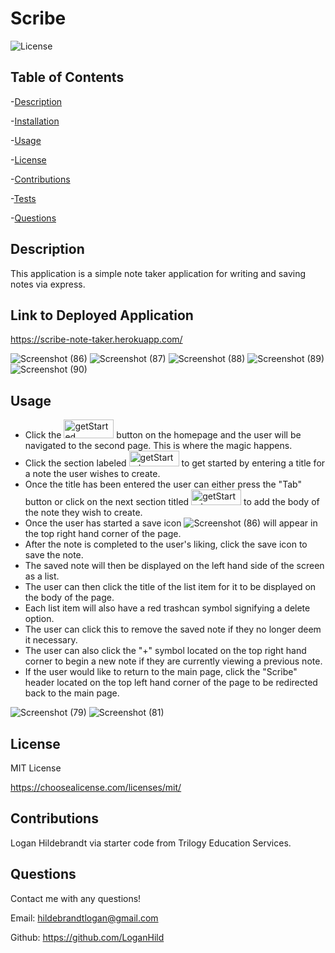   # Scribe

  ![License](https://img.shields.io/badge/license-MITLicense-success?style=plastic&logo=appveyor)

  ## Table of Contents
  -[Description](#description)

  -[Installation](#installation)

  -[Usage](#usage)

  -[License](#license)

  -[Contributions](#contributions)

  -[Tests](#tests)

  -[Questions](#questions)


  ## Description
  This application is a simple note taker application for writing and saving notes via express.
  
  ## Link to Deployed Application
  https://scribe-note-taker.herokuapp.com/

![Screenshot (86)](https://user-images.githubusercontent.com/82903685/132428845-02164a57-7295-4e11-b6c9-786ef34d350f.png)
![Screenshot (87)](https://user-images.githubusercontent.com/82903685/132428848-eba52ff2-2f3e-40df-aba4-22285cc895f3.png)
![Screenshot (88)](https://user-images.githubusercontent.com/82903685/132428853-fb221f42-3bec-4e3c-82f7-5e766f94ed4a.png)
![Screenshot (89)](https://user-images.githubusercontent.com/82903685/132428858-70ec03a1-c763-4489-8b33-2a3e6f352e38.png)
![Screenshot (90)](https://user-images.githubusercontent.com/82903685/132428867-4dc68ecc-fbea-4bd1-9f07-484f5d087e7f.png)
  ## Usage
* Click the <img src="https://user-images.githubusercontent.com/82903685/132427990-38745a13-8cac-40fc-a9b0-09fd8fcd1fd3.png" alt="getStarted" width="80" height="30"/> button on the homepage and the user will be navigated to the second page. This is where the magic happens. 
* Click the section labeled <img src="https://user-images.githubusercontent.com/82903685/132428168-52680dff-b2c8-431f-909b-9013aae786d9.png" alt="getStarted" width="80" height="25"/> to get started by entering a title for a note the user wishes to create. 
* Once the title has been entered the user can either press the "Tab" button or click on the next section titled <img src="https://user-images.githubusercontent.com/82903685/132428371-f1ce5203-7da7-46d9-948c-e7690d7bdd14.png" alt="getStarted" width="80" height="25"/> to add the body of the note they wish to create. 
* Once the user has started a save icon ![Screenshot (86)](https://user-images.githubusercontent.com/82903685/132428845-02164a57-7295-4e11-b6c9-786ef34d350f.png) will appear in the top right hand corner of the page. 
* After the note is completed to the user's liking, click the save icon to save the note. 
* The saved note will then be displayed on the left hand side of the screen as a list. 
* The user can then click the title of the list item for it to be displayed on the body of the page. 
* Each list item will also have a red trashcan symbol signifying a delete option. 
* The user can click this to remove the saved note if they no longer deem it necessary. 
* The user can also click the "+" symbol located on the top right hand corner to begin a new note if they are currently viewing a previous note. 
* If the user would like to return to the main page, click the "Scribe" header located on the top left hand corner of the page to be redirected back to the main page. 

![Screenshot (79)](https://user-images.githubusercontent.com/82903685/132427554-2c4139c6-bead-4941-84e2-46525319a2d5.png)
![Screenshot (81)](https://user-images.githubusercontent.com/82903685/132427559-89a39e94-83f6-423a-913a-29022b97c202.png)
## License
 
MIT License

<https://choosealicense.com/licenses/mit/>

## Contributions
Logan Hildebrandt via starter code from Trilogy Education Services.

## Questions
Contact me with any questions!

Email: <hildebrandtlogan@gmail.com>

Github: <https://github.com/LoganHild>
